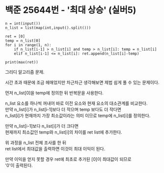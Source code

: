 # 백준 25644번 - '최대 상승' (실버5)

```
n = int(input())
n_list = list(map(int,input().split()))

ret = [0]
temp = n_list[0]
for i in range(1, n):
    if n_list[i-1] > n_list[i] and temp > n_list[i]: temp = n_list[i]
    elif n_list[i-1] <= n_list[i]: ret.append(n_list[i]-temp)

print(max(ret))
```

그리디 알고리즘 문제.  

시간 초과 때문에 조금 헤매었지만 차근차근 생각해보면 제법 쉽게 풀 수 있는 문제이다.  


먼저 n_list[0]을 temp에 정의한 뒤 반복문을 사용한다.  
  
n_list 요소를 하나씩 꺼내어 바로 이전 요소와 현재 요소의 대소관계를 비교한다.  
만약 n_list[i]가 n_list[i-1]보다 더 작으며 temp 보다도 더 작다면  
n_list[i]가 현재까지 가장 최소값이라는 의미 이므로 temp에 n_list[i]를 정의한다.  
  
만약 n_list[i-1]보다 n_list[i]가 더 크다면   
현재까지 최소값인 temp와 n_list[i]의 차이를 ret list에 추가한다.   

위 과정을 n_list 전체 조사를 한 뒤  
ret list에서 최대값을 출력하면 이것이 최대 이익이 된다.  

만약 이익을 얻지 못할 경우 ret에 최초로 추가된 [0]이 최대값이 되므로  
'0'이 출력된다.  